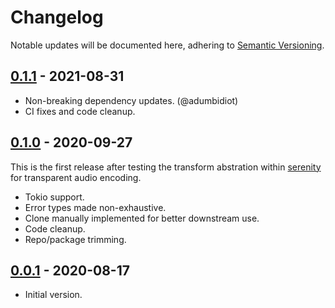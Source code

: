 # Changelog
Notable updates will be documented here, adhering to [Semantic Versioning][semver].

## [0.1.1] - 2021-08-31
* Non-breaking dependency updates. (@adumbidiot)
* CI fixes and code cleanup.

## [0.1.0] - 2020-09-27
This is the first release after testing the transform abstration within [serenity][serenity] for transparent audio encoding.

* Tokio support.
* Error types made non-exhaustive.
* Clone manually implemented for better downstream use.
* Code cleanup.
* Repo/package trimming.

## [0.0.1] - 2020-08-17
* Initial version.

[0.1.1]: https://github.com/FelixMcFelix/streamcatcher/compare/v0.1.0...v0.1.1
[0.1.0]: https://github.com/FelixMcFelix/streamcatcher/commit/636c54a6845afdab45a9fbe778acc8765e0581ba
[0.0.1]: https://github.com/FelixMcFelix/streamcatcher/commit/8f5c7e6623d2349c4da09f96d052f8965b5edb6b

[semver]: http://semver.org
[serenity]: http://github.com/serenity-rs/serenity